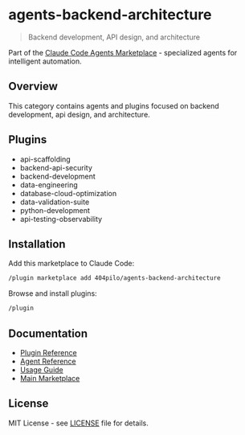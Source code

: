 # agents-backend-architecture

> Backend development, API design, and architecture

Part of the [Claude Code Agents Marketplace](https://github.com/404pilo/agents) - specialized agents for intelligent automation.

## Overview

This category contains agents and plugins focused on backend development, api design, and architecture.

## Plugins

- api-scaffolding
- backend-api-security
- backend-development
- data-engineering
- database-cloud-optimization
- data-validation-suite
- python-development
- api-testing-observability

## Installation

Add this marketplace to Claude Code:

```bash
/plugin marketplace add 404pilo/agents-backend-architecture
```

Browse and install plugins:

```bash
/plugin
```

## Documentation

- [Plugin Reference](docs/plugins.md)
- [Agent Reference](docs/agents.md)
- [Usage Guide](docs/usage.md)
- [Main Marketplace](https://github.com/404pilo/agents)

## License

MIT License - see [LICENSE](LICENSE) file for details.
